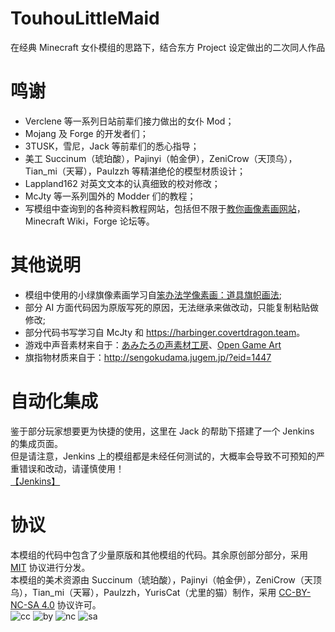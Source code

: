 # TouhouLittleMaid
在经典 Minecraft 女仆模组的思路下，结合东方 Project 设定做出的二次同人作品

# 鸣谢
- Verclene 等一系列日站前辈们接力做出的女仆 Mod；
- Mojang 及 Forge 的开发者们；
- 3TUSK，雪尼，Jack 等前辈们的悉心指导；
- 美工 Succinum（琥珀酸），Pajinyi（帕金伊），ZeniCrow（天顶乌），Tian_mi（天幂），Paulzzh 等精湛绝伦的模型材质设计；
- Lappland162 对英文文本的认真细致的校对修改；
- McJty 等一系列国外的 Modder 们的教程；
- 写模组中查询到的各种资料教程网站，包括但不限于[教你画像素画网站](https://32comic.com/)，Minecraft Wiki，Forge 论坛等。

# 其他说明
- 模组中使用的小绿旗像素画学习自[笨办法学像素画：道具旗帜画法](https://32comic.com/2018/08/25/笨办法学像素画：道具旗帜画法);
- 部分 AI 方面代码因为原版写死的原因，无法继承来做改动，只能复制粘贴做修改;
- 部分代码书写学习自 McJty 和 <https://harbinger.covertdragon.team>。
- 游戏中声音素材来自于：[あみたろの声素材工房](https://www14.big.or.jp/~amiami/happy/)、[Open Game Art](https://opengameart.org/)
- 旗指物材质来自于：<http://sengokudama.jugem.jp/?eid=1447>

# 自动化集成
鉴于部分玩家想要更为快捷的使用，这里在 Jack 的帮助下搭建了一个 Jenkins 的集成页面。       
但是请注意，Jenkins 上的模组都是未经任何测试的，大概率会导致不可预知的严重错误和改动，请谨慎使用！      
[【Jenkins】](https://ci.covertdragon.team/job/TouhouLittleMaid/)

# 协议
本模组的代码中包含了少量原版和其他模组的代码。其余原创部分部分，采用 [MIT](https://baike.baidu.com/item/MIT%E8%AE%B8%E5%8F%AF%E8%AF%81) 协议进行分发。       
本模组的美术资源由 Succinum（琥珀酸），Pajinyi（帕金伊），ZeniCrow（天顶乌），Tian_mi（天幂），Paulzzh，YurisCat（尤里的猫）制作，采用 [CC-BY-NC-SA 4.0](https://creativecommons.org/licenses/by-nc-sa/4.0/deed.zh) 协议许可。         
![cc](https://creativecommons.org/images/deed/cc_icon_white_x2.png)
![by](https://creativecommons.org/images/deed/attribution_icon_white_x2.png)
![nc](https://creativecommons.org/images/deed/nc_white_x2.png)
![sa](https://creativecommons.org/images/deed/sa_white_x2.png)